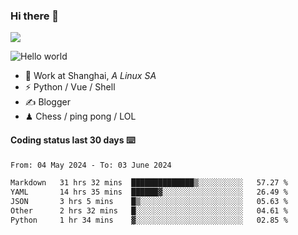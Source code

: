 ### Hi there 👋
![](https://komarev.com/ghpvc/?username=Xuhandsome)


<img src="https://github-readme-stats.vercel.app/api?username=XuHandsome&show_icons=true&theme=merko" alt="Hello world">

<br/>

- 🍻  Work at Shanghai, _A Linux SA_
- ⚡  Python / Vue / Shell
- ✍️  Blogger
- ♟  Chess / ping pong / LOL

#### Coding status last 30 days ⌨️

<!--START_SECTION:waka-->

```txt
From: 04 May 2024 - To: 03 June 2024

Markdown   31 hrs 32 mins  ██████████████▒░░░░░░░░░░   57.27 %
YAML       14 hrs 35 mins  ██████▓░░░░░░░░░░░░░░░░░░   26.49 %
JSON       3 hrs 5 mins    █▒░░░░░░░░░░░░░░░░░░░░░░░   05.63 %
Other      2 hrs 32 mins   █░░░░░░░░░░░░░░░░░░░░░░░░   04.61 %
Python     1 hr 34 mins    ▓░░░░░░░░░░░░░░░░░░░░░░░░   02.85 %
```

<!--END_SECTION:waka-->
